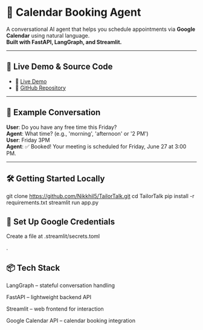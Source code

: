 # 📅 Calendar Booking Agent

A conversational AI agent that helps you schedule appointments via **Google Calendar** using natural language.  
**Built with FastAPI, LangGraph, and Streamlit.**

---

## 🚀 Live Demo & Source Code

- 🔗 [Live Demo](https://tailortalk-f4pxmsbqkk2amthjan9atn.streamlit.app/)
- 📂 [GitHub Repository](https://github.com/Nikkhil5/TailorTalk)

---

## 💬 Example Conversation

**User**: Do you have any free time this Friday?  
**Agent**: What time? (e.g., 'morning', 'afternoon' or '2 PM')  
**User**: Friday 3PM  
**Agent**: ✅ Booked! Your meeting is scheduled for Friday, June 27 at 3:00 PM.

---

## 🛠 Getting Started Locally

git clone https://github.com/Nikkhil5/TailorTalk.git
cd TailorTalk
pip install -r requirements.txt
streamlit run app.py

## 🔐 Set Up Google Credentials
Create a file at .streamlit/secrets.toml

.

## 📦 Tech Stack
LangGraph – stateful conversation handling

FastAPI – lightweight backend API

Streamlit – web frontend for interaction

Google Calendar API – calendar booking integration

